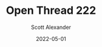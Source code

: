 ---
layout: podcast
title: "Open Thread 222"
author: Scott Alexander
description: https://astralcodexten.substack.com/p/open-thread-222
date: 2022-05-01
length: 271683
duration: 68
guid: open-thread-222
---